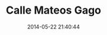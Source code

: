 --- 
layout: entry
title: Calle Mateos Gago
location: Seville, Spain
date_taken: May 2014
camera: Leica M9
lens: Leica Elmarit-M 28mm f/2.8 Asph
image: GRS-20140511-180718
date: 2014-05-22 21:40:44
category: notebook
excerpt:
tags: [20 to 40 years, beer, blackboard, bw, cloud, expression, man, vapor, waiter, water]
---